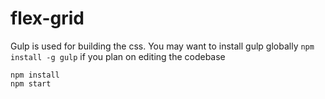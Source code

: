 # flex-grid

Gulp is used for building the css. You may want to install gulp globally `npm install -g gulp` if you plan on editing the codebase

```
npm install
npm start
```